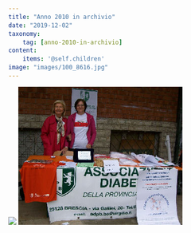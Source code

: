 ```yaml
---
title: "Anno 2010 in archivio"
date: "2019-12-02"
taxonomy: 
    tag: [anno-2010-in-archivio]
content:
    items: '@self.children'
image: "images/100_8616.jpg"
---
```

![](images/100_8616.jpg) ![](images/100_8622.jpg)